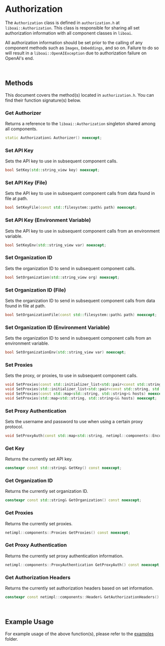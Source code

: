 <h1>Authorization</h1>
<p>The <code>Authorization</code> class is defined in <code>authorization.h</code> at <code>liboai::Authorization</code>. This class is responsible for sharing all set authorization information with all component classes in <code>liboai</code>.

All authorization information should be set prior to the calling of any component methods such as <code>Images</code>, <code>Embeddings</code>, and so on. Failure to do so will result in a <code>liboai::OpenAIException</code> due to authorization failure on OpenAI's end.</p>

<br>
<h2>Methods</h2>
<p>This document covers the method(s) located in <code>authorization.h</code>. You can find their function signature(s) below.</p>

<h3>Get Authorizer</h3>
<p>Returns a reference to the <code>liboai::Authorization</code> singleton shared among all components.</p>

```cpp
static Authorization& Authorizer() noexcept;
```

<h3>Set API Key</h3>
<p>Sets the API key to use in subsequent component calls.</p>

```cpp
bool SetKey(std::string_view key) noexcept;
```

<h3>Set API Key (File)</h3>
<p>Sets the API key to use in subsequent component calls from data found in file at path.</p>

```cpp
bool SetKeyFile(const std::filesystem::path& path) noexcept;
```

<h3>Set API Key (Environment Variable)</h3>
<p>Sets the API key to use in subsequent component calls from an environment variable.</p>

```cpp
bool SetKeyEnv(std::string_view var) noexcept;
```
 
<h3>Set Organization ID</h3>
<p>Sets the organization ID to send in subsequent component calls.</p>

```cpp
bool SetOrganization(std::string_view org) noexcept;
```

<h3>Set Organization ID (File)</h3>
<p>Sets the organization ID to send in subsequent component calls from data found in file at path.</p>

```cpp
bool SetOrganizationFile(const std::filesystem::path& path) noexcept;
```

<h3>Set Organization ID (Environment Variable)</h3>
<p>Sets the organization ID to send in subsequent component calls from an environment variable.</p>

```cpp
bool SetOrganizationEnv(std::string_view var) noexcept;
```

<h3>Set Proxies</h3>
<p>Sets the proxy, or proxies, to use in subsequent component calls.</p>

```cpp
void SetProxies(const std::initializer_list<std::pair<const std::string, std::string>>& hosts) noexcept;
void SetProxies(std::initializer_list<std::pair<const std::string, std::string>>&& hosts) noexcept;
void SetProxies(const std::map<std::string, std::string>& hosts) noexcept;
void SetProxies(std::map<std::string, std::string>&& hosts) noexcept;
```

<h3>Set Proxy Authentication</h3>
<p>Sets the username and password to use when using a certain proxy protocol.</p>

```cpp
void SetProxyAuth(const std::map<std::string, netimpl::components::EncodedAuthentication>& proto_up) noexcept;
```

<h3>Get Key</h3>
<p>Returns the currently set API key.</p>

```cpp
constexpr const std::string& GetKey() const noexcept;
```

<h3>Get Organization ID</h3>
<p>Returns the currently set organization ID.</p>

```cpp
constexpr const std::string& GetOrganization() const noexcept;
```


<h3>Get Proxies</h3>
<p>Returns the currently set proxies.</p>

```cpp
netimpl::components::Proxies GetProxies() const noexcept;
```

<h3>Get Proxy Authentication</h3>
<p>Returns the currently set proxy authentication information.</p>

```cpp
netimpl::components::ProxyAuthentication GetProxyAuth() const noexcept;
```

<h3>Get Authorization Headers</h3>
<p>Returns the currently set authorization headers based on set information.</p>

```cpp
constexpr const netimpl::components::Header& GetAuthorizationHeaders() const noexcept;
```

<br>
<h2>Example Usage</h2>
<p>For example usage of the above function(s), please refer to the <a href="./examples">examples</a> folder.
